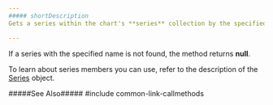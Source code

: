 ```yaml
---
##### shortDescription
Gets a series within the chart's **series** collection by the specified name (see the [name](/api-reference/20%20Data%20Visualization%20Widgets/dxChart/1%20Configuration/series/name.md '/Documentation/ApiReference/Data_Visualization_Widgets/dxChart/Configuration/series/#name') option).

---
```

If a series with the specified name is not found, the method returns **null**.

To learn about series members you can use, refer to the description of the [Series](/api-reference/20%20Data%20Visualization%20Widgets/dxChart/7%20Chart%20Elements/Series '/Documentation/ApiReference/Data_Visualization_Widgets/dxChart/Chart_Elements/Series/') object.

#####See Also#####
#include common-link-callmethods
